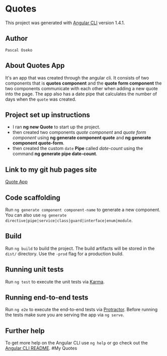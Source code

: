 # Quotes

This project was generated with [Angular CLI](https://github.com/angular/angular-cli) version 1.4.1.

## Author
`Pascal Oseko`

## About Quotes App

It's an app that was created through the angular cli. It consists of two components that is __quotes component__ and the __quote form component__ the two components communicate with each other when adding a new quote into the page. The app also has a date pipe that calculates the number of days when the `quote` was created.

## Project set up instructions

* I ran __ng new Quote__ to start up the project.
* then created two components _quote component_ and _quote form component_ using __ng generate component quote__ and __ng generate component quote-form__.
* then created the custom `date` **Pipe** called _date-count_ using the command __ng generate pipe date-count__.

## Link to my git hub pages site
[Quote App](https://github.com/cospamental/quotes)

## Code scaffolding

Run `ng generate component component-name` to generate a new component. You can also use `ng generate directive|pipe|service|class|guard|interface|enum|module`.

## Build

Run `ng build` to build the project. The build artifacts will be stored in the `dist/` directory. Use the `-prod` flag for a production build.

## Running unit tests

Run `ng test` to execute the unit tests via [Karma](https://karma-runner.github.io).

## Running end-to-end tests

Run `ng e2e` to execute the end-to-end tests via [Protractor](http://www.protractortest.org/).
Before running the tests make sure you are serving the app via `ng serve`.

## Further help

To get more help on the Angular CLI use `ng help` or go check out the [Angular CLI README](https://github.com/angular/angular-cli/blob/master/README.md).
#My Quotes

